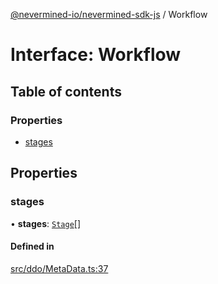 [@nevermined-io/nevermined-sdk-js](../code-reference.md) / Workflow

# Interface: Workflow

## Table of contents

### Properties

- [stages](Workflow.md#stages)

## Properties

### stages

• **stages**: [`Stage`](Stage.md)[]

#### Defined in

[src/ddo/MetaData.ts:37](https://github.com/nevermined-io/sdk-js/blob/3db3d52/src/ddo/MetaData.ts#L37)
